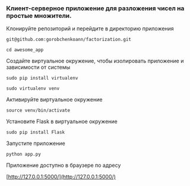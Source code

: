 ### Клиент-серверное приложение для разложения чисел на простые множители.

Клонируйте репозиторий и перейдите в директорию приложения
  ```
  git@github.com:gorobchenkoann/factorization.git

  cd awesome_app
  ```

Создайте виртуальное окружение, чтобы изолировать приложение и зависимости от системы
  ```
  sudo pip install virtualenv
  
  sudo virtualenv venv
  ```

Активируйте виртуальное окружение
  ```
  source venv/bin/activate
  ```

Установите Flask в виртуальное окружение
  ```
  sudo pip install Flask
  ```

Запустите приложение
  ```
  python app.py
  ```

Приложение доступно в браузере по адресу 

[http://127.0.0.1:5000/](http://127.0.0.1:5000/)



